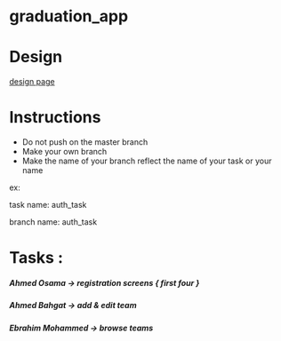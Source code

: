 # graduation_app

# Design
[design page](https://www.figma.com/file/6s9GEftmAa96wN6VscY5pw/Untitled?node-id=6%3A65)


# Instructions

- Do not push on the master branch
- Make your own branch 
- Make the name of your branch reflect the name of your task or your name

ex:

task name: auth_task

branch name: auth_task

# Tasks :
##### Ahmed Osama -> registration screens { first four }

##### Ahmed Bahgat -> add & edit team 

##### Ebrahim Mohammed -> browse teams
